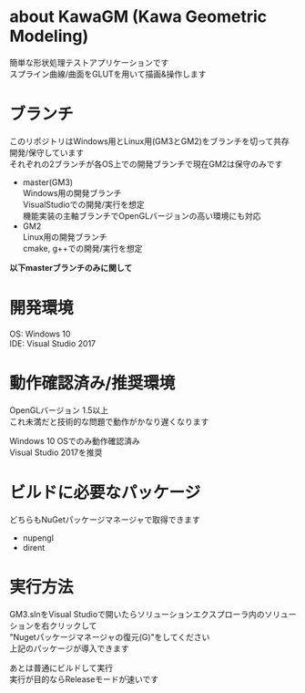 # about KawaGM (Kawa Geometric Modeling)
簡単な形状処理テストアプリケーションです  
スプライン曲線/曲面をGLUTを用いて描画&操作します  
  
# ブランチ
このリポジトリはWindows用とLinux用(GM3とGM2)をブランチを切って共存開発/保守しています  
それぞれの2ブランチが各OS上での開発ブランチで現在GM2は保守のみです  
 
- master(GM3)  
Windows用の開発ブランチ  
VisualStudioでの開発/実行を想定  
機能実装の主軸ブランチでOpenGLバージョンの高い環境にも対応  
- GM2  
Linux用の開発ブランチ  
cmake, g++での開発/実行を想定  
  
**以下masterブランチのみに関して**
  
# 開発環境
OS: Windows 10  
IDE: Visual Studio 2017  

# 動作確認済み/推奨環境
OpenGLバージョン 1.5以上  
これ未満だと技術的な問題で動作がかなり遅くなります    
  
Windows 10 OSでのみ動作確認済み  
Visual Studio 2017を推奨  
  
# ビルドに必要なパッケージ
どちらもNuGetパッケージマネージャで取得できます  
- nupengl  
- dirent  

# 実行方法
GM3.slnをVisual Studioで開いたらソリューションエクスプローラ内のソリューションを右クリックして  
"Nugetパッケージマネージャの復元(G)"をしてください  
上記のパッケージが導入できます  
  
あとは普通にビルドして実行  
実行が目的ならReleaseモードが速いです  
